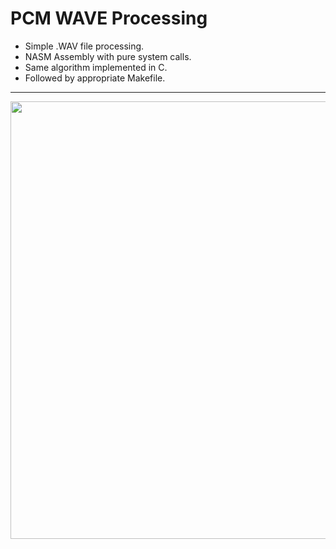 # PCM WAVE Processing

- Simple .WAV file processing.
- NASM Assembly with pure system calls.
- Same algorithm implemented in C.
- Followed by appropriate Makefile.
---
<img src = "..\assets\Illustration.jpg" width = 700>
